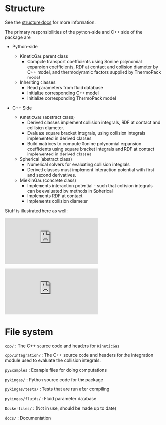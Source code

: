 # Structure

See the [structure docs](https://github.com/thermotools/KineticGas/blob/main/docs/structure/structure.pdf) for more information.

The primary responsibilities of the python-side and C++ side of the package are

 * Python-side
   * KineticGas parent class
     * Compute transport coefficients using Sonine polynomial expansion coefficients, RDF at contact and collision diameter by C++ model, and thermodynamic factors supplied by ThermoPack model
   * Inheriting classes
     * Read parameters from fluid database
     * Initialize corresponding C++ model
     * Initialize corresponding ThermoPack model

 * C++ Side
   * KineticGas (abstract class)
     * Derived classes implement collision integrals, RDF at contact and collision diameter.
     * Evaluate square bracket integrals, using collision integrals implemented in derived classes
     * Build matrices to compute Sonine polynomial expansion coefficients using square bracket integrals and RDF at contact implemented in derived classes
   * Spherical (abstract class)
     * Numerical solvers for evaluating collision integrals
     * Derived classes must implement interaction potential with first and second derivatives.
   * MieKinGas (concrete class)
     * Implements interaction potential - such that collision integrals can be evaluated by methods in Spherical
     * Implements RDF at contact
     * Implements collision diameter
 

Stuff is illustrated here as well:

![](https://github.com/thermotools/KineticGas/blob/main/docs/structure/kineticgas_classes.pdf)

![](https://github.com/thermotools/KineticGas/blob/main/docs/structure/who_does_what.pdf)

# File system

`cpp/` : The C++ source code and headers for `KineticGas`

`cpp/Integration/` : The C++ source code and headers for the integration module used to evaluate the collision integrals.

`pyExamples` : Example files for doing computations

`pykingas/` : Python source code for the package

`pykingas/tests/` : Tests that are run after compiling

`pykingas/fluids/` : Fluid parameter database

`Dockerfiles/` : (Not in use, should be made up to date)

`docs/` : Documentation